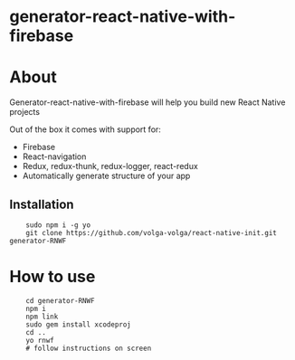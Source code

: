 # generator-react-native-with-firebase

# About

Generator-react-native-with-firebase will help you build new React Native projects

Out of the box it comes with support for:

- Firebase
- React-navigation
- Redux, redux-thunk, redux-logger, react-redux
- Automatically generate structure of your app

## Installation
```
    sudo npm i -g yo
    git clone https://github.com/volga-volga/react-native-init.git generator-RNWF
```

# How to use

```
    cd generator-RNWF
    npm i
    npm link
    sudo gem install xcodeproj
    cd ..
    yo rnwf
    # follow instructions on screen
```
